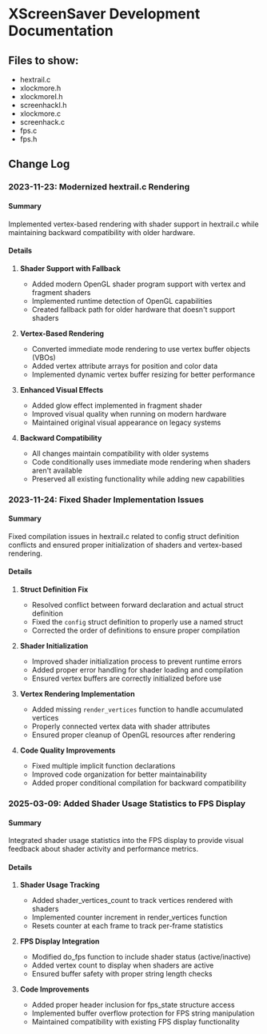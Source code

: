 # XScreenSaver Development Documentation

## Files to show:
- hextrail.c
- xlockmore.h
- xlockmoreI.h
- screenhackI.h
- xlockmore.c
- screenhack.c
- fps.c
- fps.h

## Change Log

### 2023-11-23: Modernized hextrail.c Rendering

#### Summary
Implemented vertex-based rendering with shader support in hextrail.c while maintaining backward compatibility with older hardware.

#### Details
1. **Shader Support with Fallback**
   - Added modern OpenGL shader program support with vertex and fragment shaders
   - Implemented runtime detection of OpenGL capabilities
   - Created fallback path for older hardware that doesn't support shaders

2. **Vertex-Based Rendering**
   - Converted immediate mode rendering to use vertex buffer objects (VBOs)
   - Added vertex attribute arrays for position and color data
   - Implemented dynamic vertex buffer resizing for better performance

3. **Enhanced Visual Effects**
   - Added glow effect implemented in fragment shader
   - Improved visual quality when running on modern hardware
   - Maintained original visual appearance on legacy systems

4. **Backward Compatibility**
   - All changes maintain compatibility with older systems
   - Code conditionally uses immediate mode rendering when shaders aren't available
   - Preserved all existing functionality while adding new capabilities

### 2023-11-24: Fixed Shader Implementation Issues

#### Summary
Fixed compilation issues in hextrail.c related to config struct definition conflicts and ensured proper initialization of shaders and vertex-based rendering.

#### Details
1. **Struct Definition Fix**
   - Resolved conflict between forward declaration and actual struct definition
   - Fixed the `config` struct definition to properly use a named struct
   - Corrected the order of definitions to ensure proper compilation

2. **Shader Initialization**
   - Improved shader initialization process to prevent runtime errors
   - Added proper error handling for shader loading and compilation
   - Ensured vertex buffers are correctly initialized before use

3. **Vertex Rendering Implementation**
   - Added missing `render_vertices` function to handle accumulated vertices
   - Properly connected vertex data with shader attributes
   - Ensured proper cleanup of OpenGL resources after rendering

4. **Code Quality Improvements**
   - Fixed multiple implicit function declarations
   - Improved code organization for better maintainability
   - Added proper conditional compilation for backward compatibility


### 2025-03-09: Added Shader Usage Statistics to FPS Display

#### Summary
Integrated shader usage statistics into the FPS display to provide visual feedback about shader activity and performance metrics.

#### Details
1. **Shader Usage Tracking**
   - Added shader_vertices_count to track vertices rendered with shaders
   - Implemented counter increment in render_vertices function
   - Resets counter at each frame to track per-frame statistics

2. **FPS Display Integration**
   - Modified do_fps function to include shader status (active/inactive)
   - Added vertex count to display when shaders are active
   - Ensured buffer safety with proper string length checks

3. **Code Improvements**
   - Added proper header inclusion for fps_state structure access
   - Implemented buffer overflow protection for FPS string manipulation
   - Maintained compatibility with existing FPS display functionality

